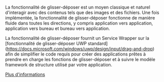 ﻿La fonctionnalité de glisser-déposer est un moyen classique et naturel d'interagir avec des contenus tels que des images et des fichiers. Une fois implémentée, la fonctionnalité de glisser-déposer fonctionne de manière fluide dans toutes les directions, y compris application vers application, application vers bureau et bureau vers application.

La fonctionnalité de glisser-déposer fournit un Service Wrapper sur la [fonctionnalité de glisser-déposer UWP standard] (https://docs.microsoft.com/windows/uwp/design/input/drag-and-drop) afin de simplifier le code requis pour créer des applications prêtes à prendre en charge les fonctions de glisser-déposer et à suivre le modèle framework de structure utilisé par votre application.

[Plus d'informations](https://github.com/Microsoft/WindowsTemplateStudio/blob/master/docs/UWP/features/drag-and-drop.md)
